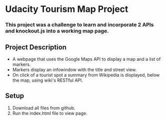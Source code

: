 # Udacity Tourism Map Project
### This project was a challenge to learn and incorporate 2 APIs and knockout.js into a working map page.

## Project Description
* A webpage that uses the Google Maps API to display a map and a list of markers.
* Markers display an infowindow with the title and street view.
* On click of a tourist spot a summary from Wikipedia is displayed, below the map, using wiki's RESTful API.

## Setup
1. Download all files from github.
1. Run the index.html file to view page.
